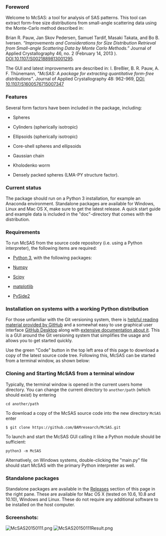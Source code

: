 ### Foreword ###
Welcome to McSAS: a tool for analysis of SAS patterns. 
This tool can extract form-free size distributions from small-angle scattering data using the Monte-Carlo method described in:

Brian R. Pauw, Jan Skov Pedersen, Samuel Tardif, Masaki Takata, and Bo B. Iversen. *“Improvements and Considerations for Size Distribution Retrieval from Small-angle Scattering Data by Monte Carlo Methods.”* Journal of Applied Crystallography 46, no. 2 (February 14, 2013    ). [DOI:10.1107/S0021889813001295](http://dx.doi.org/10.1107/S0021889813001295).

The GUI and latest improvements are described in:
I. Breßler, B. R. Pauw, A. F. Thünemann, *"McSAS: A package for extracting quantitative form-free distributions"*. Journal of Applied Crystallography 48: 962-969, [DOI: 10.1107/S1600576715007347](http://dx.doi.org/10.1107/S1600576715007347)

### Features ###

Several form factors have been included in the package, including:

- Spheres

- Cylinders (spherically isotropic)

- Ellipsoids (spherically isotropic)

- Core-shell spheres and ellipsoids

- Gaussian chain

- Kholodenko worm

- Densely packed spheres (LMA-PY structure factor). 

### Current status ###

The package should run on a Python 3 installation, for example an Anaconda environment.
Standalone packages are available for Windows, Linux and Mac OS X, make sure to get the latest release. 
A quick start guide and example data is included in the "doc"-directory that comes with the distribution. 

### Requirements ###

To run McSAS from the source code repository (i.e. using a Python interpreter), the following items are required:

- [Python 3](https://www.python.org/downloads/), with the following packages:

- [Numpy](http://www.scipy.org/scipylib/download.html) 

- [Scipy](http://www.scipy.org/scipylib/download.html) 

- [matplotlib](http://matplotlib.org/downloads.html) 

- [PySide2](https://pypi.org/project/PySide2/) 

### Installation on systems with a working Python distribution ###

For those unfamiliar with the Git versioning system, there is [helpful reading material provided by GitHub](https://github.com/git-guides)
and a somewhat easy to use graphical user interface [GitHub Desktop](https://desktop.github.com)
along with [extensive documentation about it](https://docs.github.com/en/desktop).
This is a GUI around the Git versioning system that simplifies the usage and allows you to get started quickly. 

Use the green "Code" button in the top left area of this page to download a copy of the latest source code tree.
Following this, McSAS can be started from a terminal window, as shown below:

### Cloning and Starting McSAS from a terminal window

Typically, the terminal window is opened in the current users home directory.
You can change the current directory to `another/path` (which should exist) by entering
```
cd another/path
```
To download a copy of the McSAS source code into the new directory `McSAS` enter
```
$ git clone https://github.com/BAMresearch/McSAS.git
```
To launch and start the McSAS GUI calling it like a Python module should be sufficient:
```
python3 -m McSAS
```

Alternatively, on Windows systems, double-clicking the "main.py" file should start McSAS with the primary Python interpreter as well.

### Standalone packages ###
Standalone packages are available in the [Releases](https://bitbucket.org/pkwasniew/mcsas/downloads) section of this page in the right pane. 
These are available for Mac OS X (tested on 10.6, 10.8 and 10.10), Windows and Linux. 
These do not require any additional software to be installed on the host computer. 

### Screenshots: ###
![McSAS20150111.png](https://bitbucket.org/repo/jkGXGq/images/2699194750-McSAS20150111.png)
![McSAS20150111Result.png](https://bitbucket.org/repo/jkGXGq/images/4000224154-McSAS20150111Result.png)
